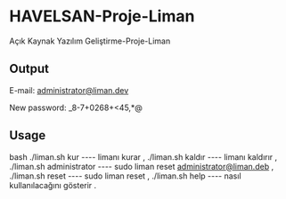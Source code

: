 # HAVELSAN-Proje-Liman
Açık Kaynak Yazılım Geliştirme-Proje-Liman
## Output

E-mail: 
administrator@liman.dev

New password: 
_8-7+0268+<45,*@


## Usage

 bash
./liman.sh kur   ---- limanı kurar ,
./liman.sh kaldır  ---- limanı kaldırır ,
./liman.sh administrator ---- sudo liman reset administrator@liman.deb  ,
./liman.sh reset <mail> ---- sudo liman reset <mail> ,
./liman.sh help ---- nasıl kullanılacağını gösterir .
